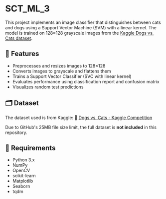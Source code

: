 # SCT_ML_3
This project implements an image classifier that distinguishes between cats and dogs using a Support Vector Machine (SVM) with a linear kernel. The model is trained on 128×128 grayscale images from the [Kaggle Dogs vs. Cats dataset](https://www.kaggle.com/competitions/dogs-vs-cats/data).

## 📌 Features
- Preprocesses and resizes images to 128×128
- Converts images to grayscale and flattens them
- Trains a Support Vector Classifier (SVC with linear kernel)
- Evaluates performance using classification report and confusion matrix
- Visualizes random test predictions

## 🗂️ Dataset
The dataset used is from Kaggle:
🔗 [Dogs vs. Cats - Kaggle Competition](https://www.kaggle.com/competitions/dogs-vs-cats/data)

Due to GitHub's 25MB file size limit, the full dataset is **not included** in this repository.  

## 🧪 Requirements
- Python 3.x
- NumPy
- OpenCV
- scikit-learn
- Matplotlib
- Seaborn
- tqdm
